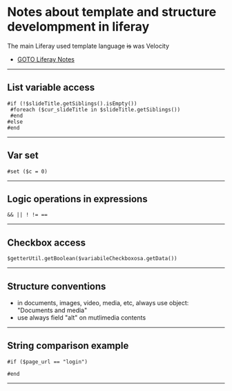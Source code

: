 # Notes about template and structure develompment in liferay

The main Liferay used template language ~~is~~ was Velocity
+ [GOTO Liferay Notes](liferay.md)

---

## List variable access
```
#if (!$slideTitle.getSiblings().isEmpty())
 #foreach ($cur_slideTitle in $slideTitle.getSiblings())
 #end
#else
#end
```

---

## Var set
```
#set ($c = 0)
```

---

## Logic operations in expressions
```
&& || ! != ==
```

---

## Checkbox access
```
$getterUtil.getBoolean($variabileCheckboxosa.getData())
```

---

## Structure conventions
+ in documents, images, video, media, etc, always use object: "Documents and media"
+ use always field "alt" on mutlimedia contents

---

## String comparison example

```velocity
#if ($page_url == "login")

#end
```

---

